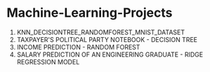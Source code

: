 # Machine-Learning-Projects
1. KNN_DECISIONTREE_RANDOMFOREST_MNIST_DATASET
2. TAXPAYER'S POLITICAL PARTY NOTEBOOK - DECISION TREE
3. INCOME PREDICTION - RANDOM FOREST
4. SALARY PREDICTION OF AN ENGINEERING GRADUATE - RIDGE REGRESSION MODEL
